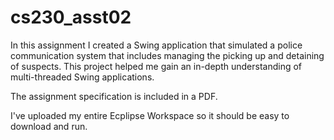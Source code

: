 # cs230_asst02
In this assignment I created a Swing application that simulated a police communication system that includes managing the picking up and detaining of suspects. This project helped me gain an in-depth understanding of multi-threaded Swing applications.

The assignment specification is included in a PDF.

I've uploaded my entire Ecplipse Workspace so it should be easy to download and run.
